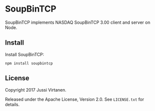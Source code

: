 # SoupBinTCP

SoupBinTCP implements NASDAQ SoupBinTCP 3.00 client and server on Node.

## Install

Install SoupBinTCP:

```
npm install soupbintcp
```

## License

Copyright 2017 Jussi Virtanen.

Released under the Apache License, Version 2.0. See `LICENSE.txt` for details.
